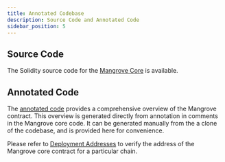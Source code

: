 ```yaml
---
title: Annotated Codebase
description: Source Code and Annotated Code
sidebar_position: 5
---
```


## Source Code

The Solidity source code for the [Mangrove Core](https://github.com/mangrovedao/mangrove-core) is available.

## Annotated Code

The [annotated code](pathname:///MgvDoc.html) provides a comprehensive overview of the Mangrove contract. This overview is generated directly from annotation in comments in the Mangrove core code. It can be generated manually from the a clone of the codebase, and is provided here for convenience.

Please refer to [Deployment Addresses](./contract-addresses.md) to verify the address of the Mangrove core contract for a particular chain.
